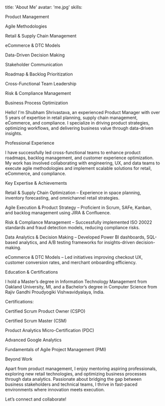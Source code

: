 title: 'About Me'
avatar: 'me.jpg'
skills:

Product Management

Agile Methodologies

Retail & Supply Chain Management

eCommerce & DTC Models

Data-Driven Decision Making

Stakeholder Communication

Roadmap & Backlog Prioritization

Cross-Functional Team Leadership

Risk & Compliance Management

Business Process Optimization

Hello! I'm Shubham Shrivastava, an experienced Product Manager with over 5 years of expertise in retail planning, supply chain management, eCommerce, and compliance. I specialize in driving product strategies, optimizing workflows, and delivering business value through data-driven insights.

Professional Experience

I have successfully led cross-functional teams to enhance product roadmaps, backlog management, and customer experience optimization. My work has involved collaborating with engineering, UX, and data teams to execute agile methodologies and implement scalable solutions for retail, eCommerce, and compliance.

Key Expertise & Achievements

Retail & Supply Chain Optimization – Experience in space planning, inventory forecasting, and omnichannel retail strategies.

Agile Execution & Product Strategy – Proficient in Scrum, SAFe, Kanban, and backlog management using JIRA & Confluence.

Risk & Compliance Management – Successfully implemented ISO 20022 standards and fraud detection models, reducing compliance risks.

Data Analytics & Decision Making – Developed Power BI dashboards, SQL-based analytics, and A/B testing frameworks for insights-driven decision-making.

eCommerce & DTC Models – Led initiatives improving checkout UX, customer conversion rates, and merchant onboarding efficiency.

Education & Certifications

I hold a Master’s degree in Information Technology Management from Oakland University, MI, and a Bachelor’s degree in Computer Science from Rajiv Gandhi Proudyogiki Vishwavidyalaya, India.

Certifications:

Certified Scrum Product Owner (CSPO)

Certified Scrum Master (CSM)

Product Analytics Micro-Certification (PDC)

Advanced Google Analytics

Fundamentals of Agile Project Management (PMI)

Beyond Work

Apart from product management, I enjoy mentoring aspiring professionals, exploring new retail technologies, and optimizing business processes through data analytics. Passionate about bridging the gap between business stakeholders and technical teams, I thrive in fast-paced environments where innovation meets execution.

Let’s connect and collaborate!

